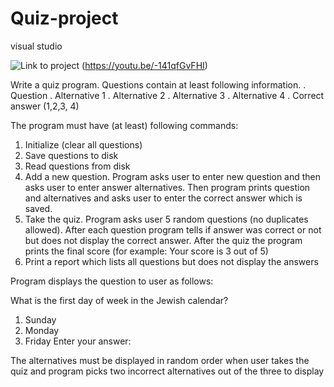 # Quiz-project
visual studio

![Link to project](https://i9.ytimg.com/vi/TN6gz4iunsE/default.jpg?v=59f8c572&sqp=CLSX488F&rs=AOn4CLBb2_hrZVtKH8MhXLeZb_Hwabt0-w)
(https://youtu.be/-141qfGvFHI)

Write a quiz program. Questions contain at least following information.
. Question
. Alternative 1
. Alternative 2
. Alternative 3
. Alternative 4
. Correct answer (1,2,3, 4)

The program must have (at least) following commands:
1. Initialize (clear all questions)
2. Save questions to disk
3. Read questions from disk
4. Add a new question. Program asks user to enter new question and then asks user to enter answer
alternatives. Then program prints question and alternatives and asks user to enter the correct
answer which is saved.
5. Take the quiz. Program asks user 5 random questions (no duplicates allowed). After each question
program tells if answer was correct or not but does not display the correct answer. After the quiz
the program prints the final score (for example: Your score is 3 out of 5)
6. Print a report which lists all questions but does not display the answers

Program displays the question to user as follows:

What is the first day of week in the Jewish calendar?
1) Sunday
2) Monday
3) Friday
Enter your answer:

The alternatives must be displayed in random order when user takes the quiz and program picks two incorrect alternatives out of the three to display
